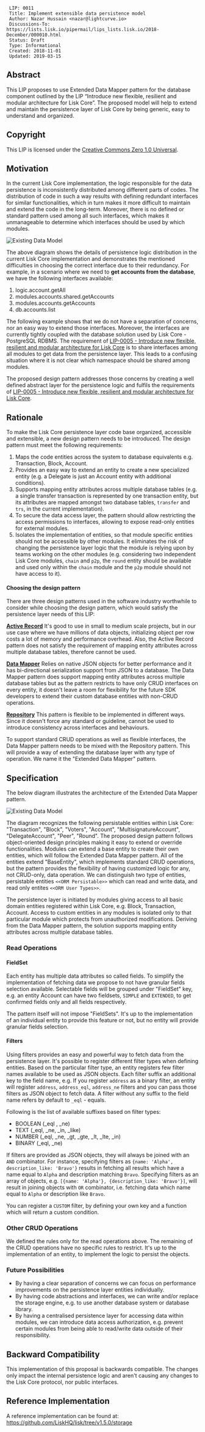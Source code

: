 ```
 LIP: 0011
 Title: Implement extensible data persistence model
 Author: Nazar Hussain <nazar@lightcurve.io>
 Discussions-To: https://lists.lisk.io/pipermail/lips_lists.lisk.io/2018-December/000010.html
 Status: Draft
 Type: Informational
 Created: 2018-11-01
 Updated: 2019-03-15
```

## Abstract

This LIP proposes to use Extended Data Mapper pattern for the database component outlined by the LIP “Introduce new flexible, resilient and modular architecture for Lisk Core”. The proposed model will help to extend and maintain the persistence layer of Lisk Core by being generic, easy to understand and organized.

## Copyright

This LIP is licensed under the [Creative Commons Zero 1.0 Universal](https://creativecommons.org/publicdomain/zero/1.0/).

## Motivation

In the current Lisk Core implementation, the logic responsible for the data persistence is inconsistently distributed among different parts of codes. The distribution of code in such a way results with defining redundant interfaces for similar functionalities, which in turn makes it more difficult to maintain and extend the code in the long-term. Moreover, there is no defined or standard pattern used among all such interfaces, which makes it unmanageable to determine which interfaces should be used by which modules.

![Existing Data Model](lip-0011/existing_data_layer.png)

The above diagram shows the details of persistence logic distribution in the current Lisk Core implementation and demonstrates the mentioned difficulties in choosing the correct interface due to their redundancy. For example, in a scenario where we need to **get accounts from the database**, we have the following interfaces available:

1. logic.account.getAll
2. modules.accounts.shared.getAccounts
3. modules.accounts.getAccounts
4. db.accounts.list

The following example shows that we do not have a separation of concerns, nor an easy way to extend those interfaces. Moreover, the interfaces are currently tightly coupled with the database solution used by Lisk Core - PostgreSQL RDBMS. The requirement of [LIP-0005 - Introduce new flexible, resilient and modular architecture for Lisk Core](https://github.com/LiskHQ/lips/blob/master/proposals/lip-0005.md) is to share interfaces among all modules to get data from the persistence layer. This leads to a confusing situation where it is not clear which namespace should be shared among modules.

The proposed design pattern addresses those concerns by creating a well defined abstract layer for the persistence logic and fulfils the requirements of [LIP-0005 - Introduce new flexible, resilient and modular architecture for Lisk Core](https://github.com/LiskHQ/lips/blob/master/proposals/lip-0005.md).

## Rationale

To make the Lisk Core persistence layer code base organized, accessible and extensible, a new design pattern needs to be introduced. The design pattern must meet the following requirements:

1. Maps the code entities across the system to database equivalents e.g. Transaction, Block, Account.
2. Provides an easy way to extend an entity to create a new specialized entity (e.g. a Delegate is just an Account entity with additional conditions).
3. Supports mapping entity attributes across multiple database tables (e.g. a single transfer transaction is represented by one transaction entity, but its attributes are mapped amongst two database tables, `transfer` and `trs`, in the current implementation).
4. To secure the data access layer, the pattern should allow restricting the access permissions to interfaces, allowing to expose read-only entities for external modules.
5. Isolates the implementation of entities, so that module specific entities should not be accessible by other modules. It eliminates the risk of changing the persistence layer logic that the module is relying upon by teams working on the other modules (e.g. considering two independent Lisk Core modules, `chain` and `p2p`, the `round` entity should be available and used only within the `chain` module and the `p2p` module should not have access to it).

#### Choosing the design pattern

There are three design patterns used in the software industry worthwhile to consider while choosing the design pattern, which would satisfy the persistence layer needs of this LIP:

**[Active Record](https://www.martinfowler.com/eaaCatalog/activeRecord.html)**
It's good to use in small to medium scale projects, but in our use case where we have millions of data objects, initializing object per row costs a lot of memory and performance overhead. Also, the Active Record pattern does not satisfy the requirement of mapping entity attributes across multiple database tables, therefore cannot be used.

**[Data Mapper](https://martinfowler.com/eaaCatalog/dataMapper.html)**
Relies on native JSON objects for better performance and it has bi-directional serialization support from JSON to a database. The Data Mapper pattern does support mapping entity attributes across multiple database tables but as the pattern restricts to have only CRUD interfaces on every entity, it doesn't leave a room for flexibility for the future SDK developers to extend their custom database entities with non-CRUD operations.

**[Repository](https://martinfowler.com/eaaCatalog/repository.html)**
This pattern is flexible to be implemented in different ways. Since it doesn't force any standard or guideline, cannot be used to introduce consistency across interfaces and behaviours.

To support standard CRUD operations as well as flexible interfaces, the Data Mapper pattern needs to be mixed with the Repository pattern. This will provide a way of extending the database layer with any type of operation. We name it the "Extended Data Mapper" pattern.

## Specification

The below diagram illustrates the architecture of the Extended Data Mapper pattern.

![Existing Data Model](lip-0011/new_data_model.png)

The diagram recognizes the following persistable entities within Lisk Core: "Transaction", "Block", "Voters", "Account", "MultisignatureAccount", "DelegateAccount", "Peer", "Round". The proposed design pattern follows object-oriented design principles making it easy to extend or override functionalities. Modules can extend a base entity to create their own entities, which will follow the Extended Data Mapper pattern. All of the entities extend "BaseEntity", which implements standard CRUD operations, but the pattern provides the flexibility of having customized logic for any, not CRUD-only, data operation. We can distinguish two type of entities, persistable entities `<<ORM Persistable>>` which can read and write data, and read only entites `<<ORM User Types>>`.

The persistence layer is initiated by modules giving access to all basic domain entities registered within Lisk Core, e.g. Block, Transaction, Account. Access to custom entities in any modules is isolated only to that particular module which protects from unauthorized modifications. Deriving from the Data Mapper pattern, the solution supports mapping entity attributes across multiple database tables.

### Read Operations

#### FieldSet

Each entity has multiple data attributes so called fields. To simplify the implementation of fetching data we propose to not have granular fields selection available. Selectable fields will be grouped under "FieldSet" key, e.g. an entity Account can have two fieldsets, `SIMPLE` and `EXTENDED`, to get confirmed fields only and all fields respectively.

The pattern itself will not impose "FieldSets". It's up to the implementation of an individual entity to provide this feature or not, but no entity will provide granular fields selection.

#### Filters

Using filters provides an easy and powerful way to fetch data from the persistence layer. It's possible to register different filter types when defining entities. Based on the particular filter type, an entity registers few filter names available to be used as JSON objects. Each filter suffix an additional key to the field name, e.g. If you register `address` as a binary filter, an entity will register `address`, `address_eql`, `address_ne` filters and you can pass those filters as JSON object to fetch data. A filter without any suffix to the field name refers by default to `_eql` - equals.

Following is the list of available suffixes based on filter types:

* BOOLEAN (\_eql , \_ne)
* TEXT (\_eql, \_ne, \_in, \_like)
* NUMBER (\_eql, \_ne, \_gt, \_gte, \_lt, \_lte, \_in)
* BINARY (\_eql, \_ne)

If filters are provided as JSON objects, they will always be joined with an `AND` combinator. For instance, specifying filters as `{name: 'Alpha', description_like: 'Bravo'}` results in fetching all results which have a name equal to `Alpha` and description matching `Bravo`. Specifying filters as an array of objects, e.g. `[{name: 'Alpha'}, {description_like: 'Bravo'}]`, will result in joining objects with `OR` combinator, i.e. fetching data which name equal to `Alpha` or description like `Bravo`.

You can register a `CUSTOM` filter, by defining your own key and a function which will return a custom condition.

### Other CRUD Operations

We defined the rules only for the read operations above. The remaining of the CRUD operations have no specific rules to restrict. It's up to the implementation of an entity, to implement the logic to persist the objects.

### Future Possibilities

* By having a clear separation of concerns we can focus on performance improvements on the persistence layer entities individually.
* By having code abstractions and interfaces, we can write and/or replace the storage engine, e.g. to use another database system or database library.
* By having a centralised persistence layer for accessing data within modules, we can introduce data access authorization, e.g. prevent certain modules from being able to read/write data outside of their responsibility.

## Backward Compatibility

This implementation of this proposal is backwards compatible. The changes only impact the internal persistence logic and aren't causing any changes to the Lisk Core protocol, nor public interfaces.

## Reference Implementation

A reference implementation can be found at: https://github.com/LiskHQ/lisk/tree/v1.5.0/storage
